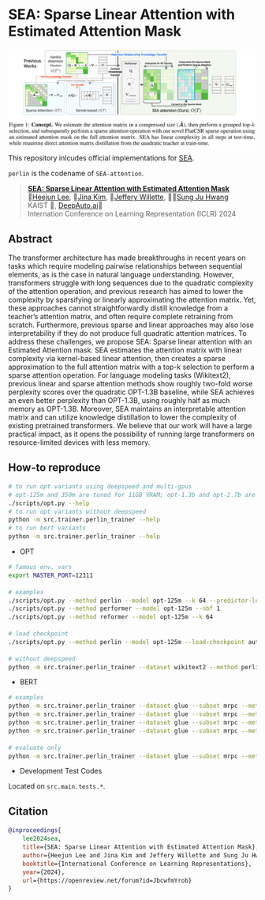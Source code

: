 # SEA: Sparse Linear Attention with Estimated Attention Mask

![](doc/figure1.png)

This repository inlcudes official implementations for [SEA](https://openreview.net/forum?id=JbcwfmYrob).

`perlin` is the codename of `SEA-attention`.

> **[SEA: Sparse Linear Attention with Estimated Attention Mask](https://openreview.net/forum?id=JbcwfmYrob)**<br>
> :school:[Heejun Lee](https://github.com/gmlwns2000), :school:[Jina Kim](), :school:[Jeffery Willette](https://jeffwillette.github.io/), :school::robot:[Sung Ju Hwang](http://www.sungjuhwang.com/) <br>
> KAIST :school:, [DeepAuto.ai](http://deepauto.ai/):robot:<br>
> Internation Conference on Learning Representation (ICLR) 2024

## Abstract

The transformer architecture has made breakthroughs in recent years on tasks which require modeling pairwise relationships between sequential elements, as is the case in natural language understanding. However, transformers struggle with long sequences due to the quadratic complexity of the attention operation, and previous research has aimed to lower the complexity by sparsifying or linearly approximating the attention matrix. Yet, these approaches cannot straightforwardly distill knowledge from a teacher’s attention matrix, and often require complete retraining from scratch. Furthermore, previous sparse and linear approaches may also lose interpretability if they do not produce full quadratic attention matrices. To address these challenges, we propose SEA: Sparse linear attention with an Estimated Attention mask. SEA estimates the attention matrix with linear complexity via kernel-based linear attention, then creates a sparse approximation to the full attention matrix with a top-k selection to perform a sparse attention operation. For language modeling tasks (Wikitext2), previous linear and sparse attention methods show roughly two-fold worse perplexity scores over the quadratic OPT-1.3B baseline, while SEA achieves an even better perplexity than OPT-1.3B, using roughly half as much memory as OPT-1.3B. Moreover, SEA maintains an interpretable attention matrix and can utilize knowledge distillation to lower the complexity of existing pretrained transformers. We believe that our work will have a large practical impact, as it opens the possibility of running large transformers on resource-limited devices with less memory.

## How-to reproduce

```sh 
# to run opt variants using deepspeed and multi-gpus
# opt-125m and 350m are tuned for 11GB VRAM; opt-1.3b and opt-2.7b are tuned for 24GB VRAM;
./scripts/opt.py --help
# to run opt variants without deepspeed
python -m src.trainer.perlin_trainer --help
# to run bert variants
python -m src.trainer.perlin_trainer --help
```

- OPT
```sh
# famous env. vars
export MASTER_PORT=12311

# examples
./scripts/opt.py --method perlin --model opt-125m --k 64 --predictor-legnth 256 --nbf 8
./scripts/opt.py --method performer --model opt-125m --nbf 1
./scripts/opt.py --method reformer --model opt-125m --k 64

# load checkpoint
./scripts/opt.py --method perlin --model opt-125m --load-checkpoint auto

# without deepspeed
python -m src.trainer.perlin_trainer --dataset wikitext2 --method perlin --model opt-125m
```

- BERT
```sh
# examples
python -m src.trainer.perlin_trainer --dataset glue --subset mrpc --method perlin --k 64 --perdictor-length 128 --performer-nb-feature-factor 1
python -m src.trainer.perlin_trainer --dataset glue --subset mrpc --method performer --performer-nb-feature-factor 1
python -m src.trainer.perlin_trainer --dataset glue --subset mrpc --method reformer --k 64
python -m src.trainer.perlin_trainer --dataset glue --subset mrpc --method none

# evaluate only
python -m src.trainer.perlin_trainer --dataset glue --subset mrpc --method none --eval
```

- Development Test Codes

Located on `src.main.tests.*`.

## Citation

```BibTeX
@inproceedings{
    lee2024sea,
    title={SEA: Sparse Linear Attention with Estimated Attention Mask},
    author={Heejun Lee and Jina Kim and Jeffery Willette and Sung Ju Hwang},
    booktitle={International Conference on Learning Representations},
    year={2024},
    url={https://openreview.net/forum?id=JbcwfmYrob}
}
```
